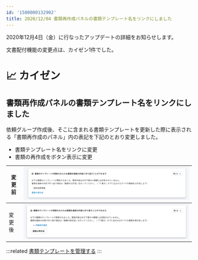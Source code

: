 ```yaml
---
id: '1500000132902'
title: 2020/12/04 書類再作成パネルの書類テンプレート名をリンクにしました
---
```

2020年12月4日（金）に行なったアップデートの詳細をお知らせします。

文書配付機能の変更点は、カイゼン1件でした。

# 📈 カイゼン

## 書類再作成パネルの書類テンプレート名をリンクにしました

依頼グループ作成後、そこに含まれる書類テンプレートを更新した際に表示される「書類再作成のパネル」内の表記を下記のとおり変更しました。

- 書類テンプレート名をリンクに変更
- 書類の再作成をボタン表示に変更

| 変更前 | ![0F56BBCA-3B49-40FF-A07C-4A22CA2B6B45.png](./0F56BBCA-3B49-40FF-A07C-4A22CA2B6B45.png) |
| --- | --- |
| 変更後 | ![__________2020-12-07_13_16_18.png](./__________2020-12-07_13_16_18.png) |

:::related
[書類テンプレートを管理する](https://knowledge.smarthr.jp/hc/ja/articles/360026104474)
:::
